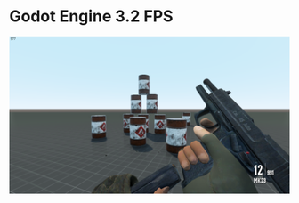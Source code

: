 # Godot Engine 3.2 FPS

<p align='center'>
  <img src="https://raw.githubusercontent.com/Pol1sher/FPS-Template/master/Preview.png" alt="Project Preview" />
</p>
